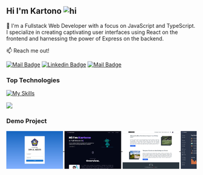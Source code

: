 ## Hi I'm Kartono <img src="https://user-images.githubusercontent.com/1303154/88677602-1635ba80-d120-11ea-84d8-d263ba5fc3c0.gif" width="28px" height="28px" alt="hi">

🚀 I'm a Fullstack Web Developer with a focus on JavaScript and TypeScript. I specialize in creating captivating user interfaces using React on the frontend and harnessing the power of Express on the backend.

:mailbox: Reach me out!

[![Mail Badge](https://img.shields.io/badge/-Kartonobinsaleh-e74c3c?style=flat&labelColor=e74c3c&logo=youtube&logoColor=white)](https://www.youtube.com/@kartonobinsaleh) [![Linkedin Badge](https://img.shields.io/badge/-Kartono-0e76a8?style=flat&labelColor=0e76a8&logo=linkedin&logoColor=white)](https://www.linkedin.com/in/kartono-8aab8017b/?trk=opento_sprofile_details)
[![Mail Badge](https://img.shields.io/badge/-kartono-c0392b?style=flat&labelColor=c0392b&logo=gmail&logoColor=white)](mailto:kartono.saleh@gmail.com)

### Top Technologies

[![My Skills](https://skillicons.dev/icons?i=js,ts,react,express,redux)](https://skillicons.dev)

<a href="https://github.com/kartonobinsaleh/github-readme-stats"><img align="center" src="https://github-readme-stats.vercel.app/api/top-langs/?username=kartonobinsaleh&layout=compact&theme=dark&bg_color=242938&hide_border=true" /></a>

### Demo Project
<div style="white-space: nowrap; overflow-x: auto; max-width: 100%;">
  <a href="https://github.com/kartonobinsaleh/website-e-learning.git">
    <img align="center" src="./image/login.png" width="150" height="100" />
  </a>
  <a href="https://kartono-portfolio.vercel.app/">
    <img align="center" src="./image/bot.png" width="150" height="100" />
  </a>
  <a href="https://sharekini.vercel.app/">
    <img align="center" src="./image/blog.png" width="150" height="100" />
  </a>
  <a href="https://dashboard-admin-theta-fawn.vercel.app/">
    <img align="center" src="./image/dashboard-admin.png" width="150" height="100" />
  </a>
</div>
